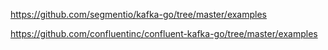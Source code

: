 https://github.com/segmentio/kafka-go/tree/master/examples

https://github.com/confluentinc/confluent-kafka-go/tree/master/examples
